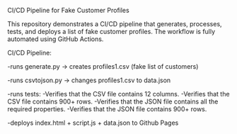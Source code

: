 CI/CD Pipeline for Fake Customer Profiles

This repository demonstrates a CI/CD pipeline that generates, processes, tests, and deploys a list of fake customer profiles. 
The workflow is fully automated using GitHub Actions.

CI/CD Pipeline:

-runs generate.py -> creates profiles1.csv (fake list of customers)

-runs csvtojson.py -> changes profiles1.csv to data.json

-runs tests:
    -Verifies that the CSV file contains 12 columns.
    -Verifies that the CSV file contains 900+ rows.
    -Verifies that the JSON file contains all the required properties.
    -Verifies that the JSON file contains 900+ rows.

-deploys index.html + script.js + data.json to Github Pages
